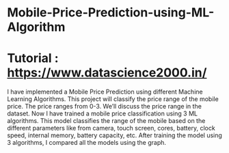 # Mobile-Price-Prediction-using-ML-Algorithm
# Tutorial : https://www.datascience2000.in/
I have implemented a Mobile Price Prediction using different Machine Learning Algorithms. This project will classify the price range of the mobile price. The price ranges from 0-3. We’ll discuss the price range in the dataset. Now I have trained a mobile price classification using 3 ML algorithms. This model classifies the range of the mobile based on the different parameters like from camera, touch screen, cores, battery, clock speed, internal memory, battery capacity, etc. After training the model using 3 algorithms, I compared all the models using the graph.

